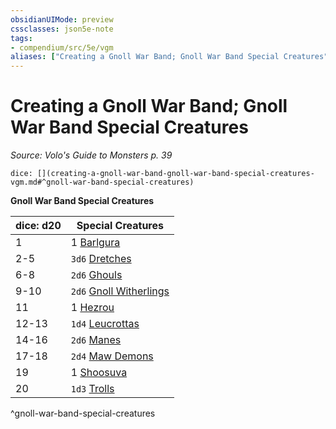 ```yaml
---
obsidianUIMode: preview
cssclasses: json5e-note
tags:
- compendium/src/5e/vgm
aliases: ["Creating a Gnoll War Band; Gnoll War Band Special Creatures"]
---
```

# Creating a Gnoll War Band; Gnoll War Band Special Creatures
*Source: Volo's Guide to Monsters p. 39* 

`dice: [](creating-a-gnoll-war-band-gnoll-war-band-special-creatures-vgm.md#^gnoll-war-band-special-creatures)`

**Gnoll War Band Special Creatures**

| dice: d20 | Special Creatures |
|-----------|-------------------|
| 1 | 1 [Barlgura](b_barlgura.md) |
| 2-5 | `3d6` [Dretches](b_dretch.md) |
| 6-8 | `2d6` [Ghouls](compendium/bestiary/undead/ghoul.md) |
| 9-10 | `2d6` [Gnoll Witherlings](compendium/bestiary/undead/gnoll-witherling-mpmm.md) |
| 11 | 1 [Hezrou](b_hezrou.md) |
| 12-13 | `1d4` [Leucrottas](b_leucrotta-mpmm.md) |
| 14-16 | `2d6` [Manes](b_manes.md) |
| 17-18 | `2d4` [Maw Demons](b_maw-demon-mpmm.md) |
| 19 | 1 [Shoosuva](b_shoosuva-mpmm.md) |
| 20 | `1d3` [Trolls](b_troll.md) |
^gnoll-war-band-special-creatures